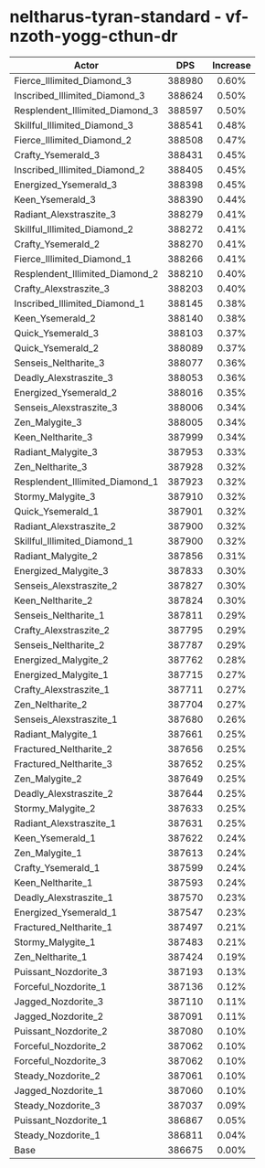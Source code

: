 # neltharus-tyran-standard - vf-nzoth-yogg-cthun-dr
| Actor | DPS | Increase |
|---|:---:|:---:|
|Fierce_Illimited_Diamond_3|388980|0.60%|
|Inscribed_Illimited_Diamond_3|388624|0.50%|
|Resplendent_Illimited_Diamond_3|388597|0.50%|
|Skillful_Illimited_Diamond_3|388541|0.48%|
|Fierce_Illimited_Diamond_2|388508|0.47%|
|Crafty_Ysemerald_3|388431|0.45%|
|Inscribed_Illimited_Diamond_2|388405|0.45%|
|Energized_Ysemerald_3|388398|0.45%|
|Keen_Ysemerald_3|388390|0.44%|
|Radiant_Alexstraszite_3|388279|0.41%|
|Skillful_Illimited_Diamond_2|388272|0.41%|
|Crafty_Ysemerald_2|388270|0.41%|
|Fierce_Illimited_Diamond_1|388266|0.41%|
|Resplendent_Illimited_Diamond_2|388210|0.40%|
|Crafty_Alexstraszite_3|388203|0.40%|
|Inscribed_Illimited_Diamond_1|388145|0.38%|
|Keen_Ysemerald_2|388140|0.38%|
|Quick_Ysemerald_3|388103|0.37%|
|Quick_Ysemerald_2|388089|0.37%|
|Senseis_Neltharite_3|388077|0.36%|
|Deadly_Alexstraszite_3|388053|0.36%|
|Energized_Ysemerald_2|388016|0.35%|
|Senseis_Alexstraszite_3|388006|0.34%|
|Zen_Malygite_3|388005|0.34%|
|Keen_Neltharite_3|387999|0.34%|
|Radiant_Malygite_3|387953|0.33%|
|Zen_Neltharite_3|387928|0.32%|
|Resplendent_Illimited_Diamond_1|387923|0.32%|
|Stormy_Malygite_3|387910|0.32%|
|Quick_Ysemerald_1|387901|0.32%|
|Radiant_Alexstraszite_2|387900|0.32%|
|Skillful_Illimited_Diamond_1|387900|0.32%|
|Radiant_Malygite_2|387856|0.31%|
|Energized_Malygite_3|387833|0.30%|
|Senseis_Alexstraszite_2|387827|0.30%|
|Keen_Neltharite_2|387824|0.30%|
|Senseis_Neltharite_1|387811|0.29%|
|Crafty_Alexstraszite_2|387795|0.29%|
|Senseis_Neltharite_2|387787|0.29%|
|Energized_Malygite_2|387762|0.28%|
|Energized_Malygite_1|387715|0.27%|
|Crafty_Alexstraszite_1|387711|0.27%|
|Zen_Neltharite_2|387704|0.27%|
|Senseis_Alexstraszite_1|387680|0.26%|
|Radiant_Malygite_1|387661|0.25%|
|Fractured_Neltharite_2|387656|0.25%|
|Fractured_Neltharite_3|387652|0.25%|
|Zen_Malygite_2|387649|0.25%|
|Deadly_Alexstraszite_2|387644|0.25%|
|Stormy_Malygite_2|387633|0.25%|
|Radiant_Alexstraszite_1|387631|0.25%|
|Keen_Ysemerald_1|387622|0.24%|
|Zen_Malygite_1|387613|0.24%|
|Crafty_Ysemerald_1|387599|0.24%|
|Keen_Neltharite_1|387593|0.24%|
|Deadly_Alexstraszite_1|387570|0.23%|
|Energized_Ysemerald_1|387547|0.23%|
|Fractured_Neltharite_1|387497|0.21%|
|Stormy_Malygite_1|387483|0.21%|
|Zen_Neltharite_1|387424|0.19%|
|Puissant_Nozdorite_3|387193|0.13%|
|Forceful_Nozdorite_1|387136|0.12%|
|Jagged_Nozdorite_3|387110|0.11%|
|Jagged_Nozdorite_2|387091|0.11%|
|Puissant_Nozdorite_2|387080|0.10%|
|Forceful_Nozdorite_2|387062|0.10%|
|Forceful_Nozdorite_3|387062|0.10%|
|Steady_Nozdorite_2|387061|0.10%|
|Jagged_Nozdorite_1|387060|0.10%|
|Steady_Nozdorite_3|387037|0.09%|
|Puissant_Nozdorite_1|386867|0.05%|
|Steady_Nozdorite_1|386811|0.04%|
|Base|386675|0.00%|
